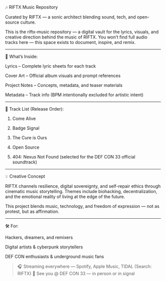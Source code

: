 🎶 RIFTX Music Repository

Curated by RIFTX — a sonic architect blending sound, tech, and open-source culture.

This is the riftx-music repository — a digital vault for the lyrics, visuals, and creative direction behind the music of RIFTX.
You won’t find full audio tracks here — this space exists to document, inspire, and remix.


---

📂 What’s Inside:

Lyrics – Complete lyric sheets for each track

Cover Art – Official album visuals and prompt references

Project Notes – Concepts, metadata, and teaser materials

Metadata – Track info (BPM intentionally excluded for artistic intent)



---

📀 Track List (Release Order):

1. Come Alive


2. Badge Signal


3. The Cure is Ours


4. Open Source


5. 404: Nexus Not Found (selected for the DEF CON 33 official soundtrack)




---

💡 Creative Concept

RIFTX channels resilience, digital sovereignty, and self-repair ethics through cinematic music storytelling. Themes include biohacking, decentralization, and the emotional reality of living at the edge of the future.

This project blends music, technology, and freedom of expression — not as protest, but as affirmation.


---

🛠️ For:

Hackers, dreamers, and remixers

Digital artists & cyberpunk storytellers

DEF CON enthusiasts & underground music fans


> 🎧 Streaming everywhere — Spotify, Apple Music, TIDAL (Search: RIFTX)
🔗 See you @ DEF CON 33 — in person or in signal
